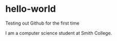 # hello-world
Testing out Github for the first time

I am a computer science student at Smith College.
